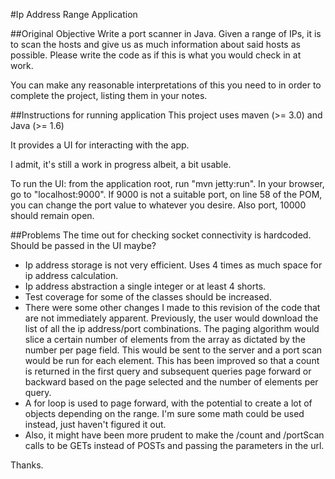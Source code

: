 #Ip Address Range Application

##Original Objective
Write a port scanner in Java.  Given a range of IPs, it is to scan the hosts and give us as much information about said hosts as possible.  Please write the code as if this is what you would check in at work.

You can make any reasonable interpretations of this you need to in order to complete the project, listing them in your notes.

##Instructions for running application
This project uses maven (>= 3.0) and Java (>= 1.6)

It provides a UI for interacting with the app.

I admit, it's still a work in progress albeit, a bit usable.

To run the UI:
from the application root, run "mvn jetty:run".
In your browser, go to "localhost:9000".
If 9000 is not a suitable port, on line 58 of the POM, you can change the port value to whatever you desire.
Also port, 10000 should remain open.

##Problems
The time out for checking socket connectivity is hardcoded. Should be passed in the UI maybe?

* Ip address storage is not very efficient. Uses 4 times as much space for ip address calculation.
* Ip address abstraction a single integer or at least 4 shorts.
* Test coverage for some of the classes should be increased.
* There were some other changes I made to this revision of the code that are not immediately apparent.
Previously, the user would download the list of all the ip address/port combinations. The paging algorithm would
slice a certain number of elements from the array as dictated by the number per page field. This would be sent to the server
and a port scan would be run for each element. This has been improved so that a count is returned in the first query
and subsequent queries page forward or backward based on the page selected and the number of elements per query.
* A for loop is used to page forward, with the potential to create a lot of objects depending on the range.
I'm sure some math could be used instead, just haven't figured it out.
* Also, it might have been more prudent to make the /count and /portScan calls to be GETs instead of POSTs and passing the parameters in the url.


Thanks.

